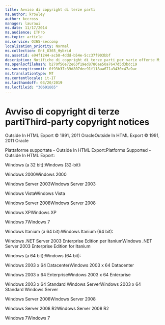```yaml
---
title: Avviso di copyright di terze parti
ms.author: krowley
author: kccross
manager: laurawi
ms.date: 11/17/2014
ms.audience: ITPro
ms.topic: article
ms.service: O365-seccomp
localization_priority: Normal
ms.collection: Ent_O365_Hybrid
ms.assetid: e94f1244-acb8-4ddd-b54e-5cc37f903bbf
description: Notifiche di copyright di terze parti per varie offerte Microsoft
ms.openlocfilehash: b270f50e72e63f19ed8780ae50a7647d5d3bdc19
ms.sourcegitcommit: 0f93b37c39d807dec91f118aa671a3430c47a9ac
ms.translationtype: MT
ms.contentlocale: it-IT
ms.lasthandoff: 03/20/2019
ms.locfileid: "30691865"
---
```

# <a name="third-party-copyright-notices"></a><span data-ttu-id="dcdbc-103">Avviso di copyright di terze parti</span><span class="sxs-lookup"><span data-stu-id="dcdbc-103">Third-party copyright notices</span></span>

<span data-ttu-id="dcdbc-104">Outside In HTML Export © 1991, 2011 Oracle</span><span class="sxs-lookup"><span data-stu-id="dcdbc-104">Outside In HTML Export © 1991, 2011 Oracle</span></span>
  
<span data-ttu-id="dcdbc-105">Piattaforme supportate - Outside In HTML Export:</span><span class="sxs-lookup"><span data-stu-id="dcdbc-105">Platforms Supported - Outside In HTML Export:</span></span>
  
<span data-ttu-id="dcdbc-106">Windows (a 32 bit):</span><span class="sxs-lookup"><span data-stu-id="dcdbc-106">Windows (32-bit):</span></span>
  
<span data-ttu-id="dcdbc-107">Windows 2000</span><span class="sxs-lookup"><span data-stu-id="dcdbc-107">Windows 2000</span></span>
  
<span data-ttu-id="dcdbc-108">Windows Server 2003</span><span class="sxs-lookup"><span data-stu-id="dcdbc-108">Windows Server 2003</span></span>
  
<span data-ttu-id="dcdbc-109">Windows Vista</span><span class="sxs-lookup"><span data-stu-id="dcdbc-109">Windows Vista</span></span>
  
<span data-ttu-id="dcdbc-110">Windows Server 2008</span><span class="sxs-lookup"><span data-stu-id="dcdbc-110">Windows Server 2008</span></span>
  
<span data-ttu-id="dcdbc-111">Windows XP</span><span class="sxs-lookup"><span data-stu-id="dcdbc-111">Windows XP</span></span>
  
<span data-ttu-id="dcdbc-112">Windows 7</span><span class="sxs-lookup"><span data-stu-id="dcdbc-112">Windows 7</span></span>
  
<span data-ttu-id="dcdbc-113">Windows Itanium (a 64 bit):</span><span class="sxs-lookup"><span data-stu-id="dcdbc-113">Windows Itanium (64 bit):</span></span>
  
<span data-ttu-id="dcdbc-114">Windows .NET Server 2003 Enterprise Edition per Itanium</span><span class="sxs-lookup"><span data-stu-id="dcdbc-114">Windows .NET Server 2003 Enterprise Edition for Itanium</span></span>
  
<span data-ttu-id="dcdbc-115">Windows (a 64 bit):</span><span class="sxs-lookup"><span data-stu-id="dcdbc-115">Windows (64 bit):</span></span>
  
<span data-ttu-id="dcdbc-116">Windows 2003 x 64 Datacenter</span><span class="sxs-lookup"><span data-stu-id="dcdbc-116">Windows 2003 x 64 Datacenter</span></span>
  
<span data-ttu-id="dcdbc-117">Windows 2003 x 64 Enterprise</span><span class="sxs-lookup"><span data-stu-id="dcdbc-117">Windows 2003 x 64 Enterprise</span></span>
  
<span data-ttu-id="dcdbc-118">Windows 2003 x 64 Standard Windows Server</span><span class="sxs-lookup"><span data-stu-id="dcdbc-118">Windows 2003 x 64 Standard Windows Server</span></span>
  
<span data-ttu-id="dcdbc-119">Windows Server 2008</span><span class="sxs-lookup"><span data-stu-id="dcdbc-119">Windows Server 2008</span></span>
  
<span data-ttu-id="dcdbc-120">Windows Server 2008 R2</span><span class="sxs-lookup"><span data-stu-id="dcdbc-120">Windows Server 2008 R2</span></span>
  
<span data-ttu-id="dcdbc-121">Windows 7</span><span class="sxs-lookup"><span data-stu-id="dcdbc-121">Windows 7</span></span>
  

